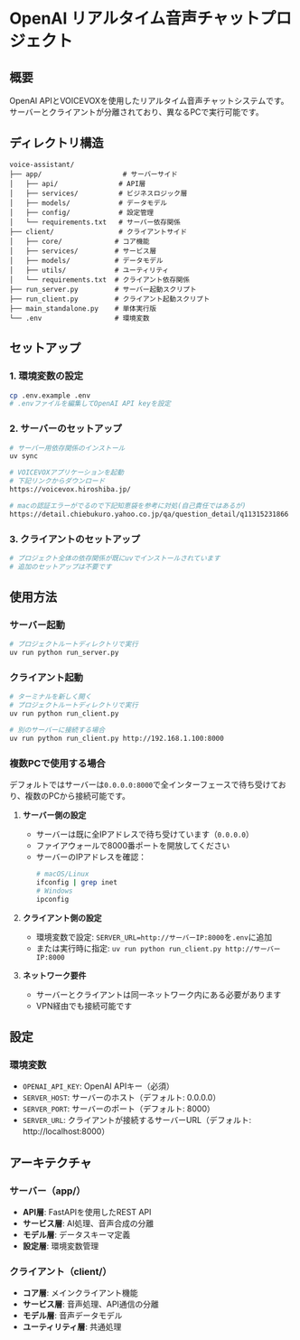 # OpenAI リアルタイム音声チャットプロジェクト

## 概要
OpenAI APIとVOICEVOXを使用したリアルタイム音声チャットシステムです。
サーバーとクライアントが分離されており、異なるPCで実行可能です。

## ディレクトリ構造
```
voice-assistant/
├── app/                    # サーバーサイド
│   ├── api/               # API層
│   ├── services/          # ビジネスロジック層
│   ├── models/            # データモデル
│   ├── config/            # 設定管理
│   └── requirements.txt   # サーバー依存関係
├── client/                # クライアントサイド
│   ├── core/             # コア機能
│   ├── services/         # サービス層
│   ├── models/           # データモデル
│   ├── utils/            # ユーティリティ
│   └── requirements.txt  # クライアント依存関係
├── run_server.py         # サーバー起動スクリプト
├── run_client.py         # クライアント起動スクリプト
├── main_standalone.py    # 単体実行版
└── .env                  # 環境変数
```

## セットアップ

### 1. 環境変数の設定
```bash
cp .env.example .env
# .envファイルを編集してOpenAI API keyを設定
```

### 2. サーバーのセットアップ
```bash
# サーバー用依存関係のインストール
uv sync

# VOICEVOXアプリケーションを起動
# 下記リンクからダウンロード
https://voicevox.hiroshiba.jp/

# macの認証エラーがでるので下記知恵袋を参考に対処(自己責任ではあるが)
https://detail.chiebukuro.yahoo.co.jp/qa/question_detail/q11315231866
```

### 3. クライアントのセットアップ
```bash
# プロジェクト全体の依存関係が既にuvでインストールされています
# 追加のセットアップは不要です
```

## 使用方法

### サーバー起動
```bash
# プロジェクトルートディレクトリで実行
uv run python run_server.py
```

### クライアント起動
```bash
# ターミナルを新しく開く
# プロジェクトルートディレクトリで実行
uv run python run_client.py

# 別のサーバーに接続する場合
uv run python run_client.py http://192.168.1.100:8000
```

### 複数PCで使用する場合
デフォルトではサーバーは`0.0.0.0:8000`で全インターフェースで待ち受けており、複数のPCから接続可能です。

1. **サーバー側の設定**
   - サーバーは既に全IPアドレスで待ち受けています（`0.0.0.0`）
   - ファイアウォールで8000番ポートを開放してください
   - サーバーのIPアドレスを確認：
     ```bash
     # macOS/Linux
     ifconfig | grep inet
     # Windows
     ipconfig
     ```

2. **クライアント側の設定**
   - 環境変数で設定: `SERVER_URL=http://サーバーIP:8000`を`.env`に追加
   - または実行時に指定: `uv run python run_client.py http://サーバーIP:8000`

3. **ネットワーク要件**
   - サーバーとクライアントは同一ネットワーク内にある必要があります
   - VPN経由でも接続可能です


## 設定

### 環境変数
- `OPENAI_API_KEY`: OpenAI APIキー（必須）
- `SERVER_HOST`: サーバーのホスト（デフォルト: 0.0.0.0）
- `SERVER_PORT`: サーバーのポート（デフォルト: 8000）
- `SERVER_URL`: クライアントが接続するサーバーURL（デフォルト: http://localhost:8000）

## アーキテクチャ

### サーバー（app/）
- **API層**: FastAPIを使用したREST API
- **サービス層**: AI処理、音声合成の分離
- **モデル層**: データスキーマ定義
- **設定層**: 環境変数管理

### クライアント（client/）
- **コア層**: メインクライアント機能
- **サービス層**: 音声処理、API通信の分離
- **モデル層**: 音声データモデル
- **ユーティリティ層**: 共通処理

